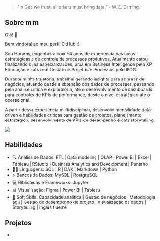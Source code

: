 > "In God we trust, all others must bring data." - W. E. Deming.

## Sobre mim

Olá! 👋

Bem vindo(a) ao meu perfil GitHub :)

Sou Harumy, engenheira com +4 anos de experiência nas áreas estratégicas e de controle de processos produtivos. Atualmente estou finalizando duas especializações, uma em Business Intelligence pela XP Educação e outra em Gestão de Projetos e Processos pelo IPOG.

Durante minha trajetória, trabalhei gerando insights para as áreas de negócios, atuando desde a obtenção dos dados de processos, passando pela análise crítica e exploratória, até o desenvolvimento de dashboards para controles de KPIs de performance, desde o nível estratégico até o operacional.

A partir dessa experiência multidisciplinar, desenvolvi mentalidade data-driven e habilidades críticas para gestão de projetos, planejamento estratégico, desenvolvimento de KPIs de desempenho e data storytelling.

[<img src="https://img.shields.io/badge/linkedin-%230077B5.svg?&style=for-the-badge&logo=linkedin&logoColor=white" />](https://www.linkedin.com/in/harumy-yokota/)



## Habilidades

- 🔍 Análise de Dados: ETL | Data modeling | OLAP | Power BI | Excel | Tableau | RStudio | Business Analytics and Development | Pentaho
- 👩‍💻 Linguagens: SQL | R | DAX | Markdown | Python
- ⚡ Bancos de Dados: MySQL | PostgreSQL
- 💻 Bibliotecas e Frameworks: Jupyter
- 📊 Visualização: Figma | Power BI | Tableau
- 🧠 Soft Skills: Capacidade analítica | Gestão de negócios | Metodologia ágil | Gestão de desempenho de projeto | Visualização de dados | Storytelling | Inglês fluente



## Projetos

- 
